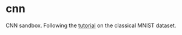 # cnn
CNN sandbox.
Following the [tutorial](https://victorzhou.com/blog/keras-cnn-tutorial/) on the classical MNIST 
dataset.

